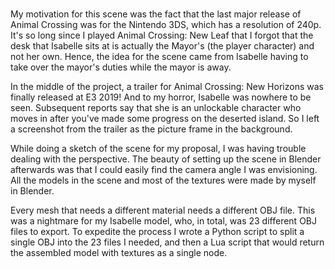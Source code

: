 #

My motivation for this scene was the fact that the last major release of Animal Crossing was for the Nintendo 3DS, which has a resolution of 240p. It's so long since I played Animal Crossing: New Leaf that I forgot that the desk that Isabelle sits at is actually the Mayor's (the player character) and not her own. Hence, the idea for the scene came from Isabelle having to take over the mayor's duties while the mayor is away.

In the middle of the project, a trailer for Animal Crossing: New Horizons was finally released at E3 2019! And to my horror, Isabelle was nowhere to be seen. Subsequent reports say that she is an unlockable character who moves in after you've made some progress on the deserted island. So I left a screenshot from the trailer as the picture frame in the background.

While doing a sketch of the scene for my proposal, I was having trouble dealing with the perspective. The beauty of setting up the scene in Blender afterwards was that I could easily find the camera angle I was envisioning. All the models in the scene and most of the textures were made by myself in Blender.

Every mesh that needs a different material needs a different OBJ file. This was a nightmare for my Isabelle model, who, in total, was 23 different OBJ files to export. To expedite the process I wrote a Python script to split a single OBJ into the 23 files I needed, and then a Lua script that would return the assembled model with textures as a single node.
